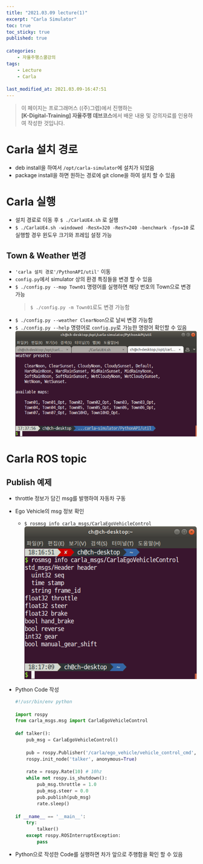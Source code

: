 ```yaml
---
title: "2021.03.09 lecture(1)"
excerpt: "Carla Simulator"
toc: true
toc_sticky: true
published: true

categories:
    - 자율주행스쿨강의
tags:
    - Lecture
    - Carla

last_modified_at: 2021.03.09-16:47:51 
---
```


>이 페이지는 프로그래머스 ((주)그렙)에서 진행하는\
**[K-Digital-Training] 자율주행 데브코스**에서 배운 내용 및 강의자료를 인용하여 작성한 것입니다.

# Carla 설치 경로
- deb install을 하여서 `/opt/carla-simulator`에 설치가 되었음
- package install을 하면 원하는 경로에 git clone을 하여 설치 할 수 있음

# Carla 실행
- 설치 경로로 이동 후 `$ ./CarlaUE4.sh` 로 실행
- `$ ./CarlaUE4.sh -windowed -ResX=320 -ResY=240 -benchmark -fps=10` 로 실행할 경우 윈도우 크기와 프레임 설정 가능

## Town & Weather 변경
- `'carla 설치 경로'/PythonAPI/util'` 이동
- `config.py`에서 simulator 상의 환경 특징들을 변경 할 수 있음
- `$ ./config.py --map Town01` 명령어를 실행하면 해당 번호의 Town으로 변경 가능
    > `$ ./config.py -m Town01`로도 변경 가능함
- `$ ./config.py --weather ClearNoon`으로 날씨 변경 가능함
- `$ ./config.py --help` 명령어로 `config.py`로 가능한 명령어 확인할 수 있음\
![image](/assets/images/lecture/week15_imgs/210309_03.png)

# Carla ROS topic
## Publish 예제
- throttle 정보가 담긴 msg를 발행하여 자동차 구동
- Ego Vehicle의 msg 정보 확인
    - `$ rosmsg info carla_msgs/CarlaEgoVehicleControl`\
![image](/assets/images/lecture/week15_imgs/210309_04.png)

- Python Code 작성
    ```python
    #!/usr/bin/env python

    import rospy
    from carla_msgs.msg import CarlaEgoVehicleControl

    def talker():
        pub_msg = CarlaEgoVehicleControl()

        pub = rospy.Publisher('/carla/ego_vehicle/vehicle_control_cmd', CarlaEgoVehicleControl, queue_size=1)
        rospy.init_node('talker', anonymous=True)

        rate = rospy.Rate(10) # 10hz
        while not rospy.is_shutdown():
            pub_msg.throttle = 1.0
            pub_msg.steer = 0.0
            pub.publish(pub_msg)
            rate.sleep()

    if __name__ == '__main__':
        try:
            talker()
        except rospy.ROSInterruptException:
            pass
    ```

- Python으로 작성한 Code를 실행하면 차가 앞으로 주행함을 확인 할 수 있음
